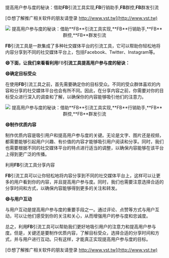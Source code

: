 提高用户参与度的秘诀：借助**FB**引流工具实现,**FB**行销助手,**FB**群控,**FB**群发引流

[😍想了解推广相关软件的朋友请登录 http://www.vst.tw](http://www.vst.tw)

 <center><img src="https://vst.tw/MP4/tuiguang/png/6.png" alt="提高用户参与度的秘诀：借助**FB**引流工具实现,**FB**行销助手,**FB**群控,**FB**群发引流"></center>

**FB**引流工具是一款集成了多种社交媒体平台的引流工具，它可以帮助你轻松地将内容分享到不同的社交媒体平台上，包括Facebook、Twitter、Instagram等。

**😄下面，让我们来看看利用**FB**引流工具提高用户参与度的秘诀：**

**😄确定目标受众**

在使用**FB**引流工具之前，首先需要确定你的目标受众。不同的受众群体喜欢的内容和分享的社交媒体平台也会有所不同。因此，在分享内容之前，你需要对你的目标受众进行深入的调查和了解，以确保你的内容能够吸引他们的注意力。

 <center><img src="https://vst.tw/MP4/tuiguang/png/1.png" alt="提高用户参与度的秘诀：借助**FB**引流工具实现,**FB**行销助手,**FB**群控,**FB**群发引流"></center>

**😄制作优质内容**

制作优质内容是吸引用户和提高用户参与度的关键。无论是文字、图片还是视频，都需要能够引起用户兴趣、有价值的内容才能够吸引用户阅读和分享。同时，我们也需要根据不同的社交媒体平台的特点进行适当的调整，以确保内容能够在该平台上得到更广泛的传播。

利用**FB**引流工具分享内容

**FB**引流工具可以让你轻松地将内容分享到不同的社交媒体平台上，这样可以让更多的用户看到你的内容，并且提高用户参与度。同时，我们也需要注意选择合适的分享时间和方式，以确保内容能够得到更多的关注和转发。

**😄与用户互动**

与用户互动是提高用户参与度的重要手段之一。通过评论、点赞等方式与用户互动，可以让他们感受到你的关注和关心，从而增强用户的参与度和忠诚度。

总之，利用**FB**引流工具可以帮助我们更好地吸引用户的注意力和提高用户参与度。但是，关键还是要制作优质内容，了解目标受众，选择合适的分享时间和方式，并与用户进行互动。只有这样，才能真正实现提高用户参与度的目标。

[😍想了解推广相关软件的朋友请登录 http://www.vst.tw](http://www.vst.tw)



